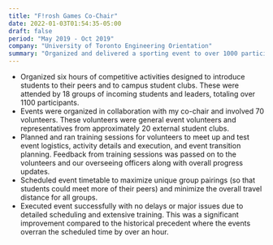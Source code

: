 ```yaml
---
title: "F!rosh Games Co-Chair"
date: 2022-01-03T01:54:35-05:00
draft: false
period: "May 2019 - Oct 2019"
company: "University of Toronto Engineering Orientation"
summary: "Organized and delivered a sporting event to over 1000 participants across 20 teams, coordinating with over 20 parties internal and external to the Orientation committee"
---
```


- Organized six hours of competitive activities designed to introduce students to their peers and to campus student clubs. These were attended by 18 groups of incoming students and leaders, totaling over 1100 participants.
- Events were organized in collaboration with my co-chair and involved 70 volunteers. These volunteers were general event volunteers and representatives from approximately 20 external student clubs.
- Planned and ran training sessions for volunteers to meet up and test event logistics, activity details and execution, and event transition planning. Feedback from training sessions was passed on to the volunteers and our overseeing officers along with overall progress updates.
- Scheduled event timetable to maximize unique group pairings (so that students could meet more of their peers) and minimize the overall travel distance for all groups.
- Executed event successfully with no delays or major issues due to detailed scheduling and extensive training. This was a significant improvement compared to the historical precedent where the events overran the scheduled time by over an hour.

